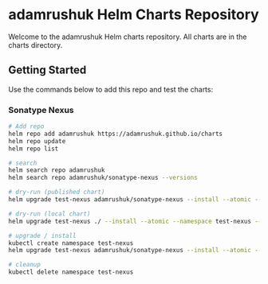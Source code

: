 # adamrushuk Helm Charts Repository

Welcome to the adamrushuk Helm charts repository. All charts are in the charts directory.

## Getting Started

Use the commands below to add this repo and test the charts:

### Sonatype Nexus

```bash
# Add repo
helm repo add adamrushuk https://adamrushuk.github.io/charts
helm repo update
helm repo list

# search
helm search repo adamrushuk
helm search repo adamrushuk/sonatype-nexus --versions

# dry-run (published chart)
helm upgrade test-nexus adamrushuk/sonatype-nexus --install --atomic --namespace test-nexus --debug --dry-run

# dry-run (local chart)
helm upgrade test-nexus ./ --install --atomic --namespace test-nexus --debug --dry-run

# upgrade / install
kubectl create namespace test-nexus
helm upgrade test-nexus adamrushuk/sonatype-nexus --install --atomic --namespace test-nexus --debug

# cleanup
kubectl delete namespace test-nexus
```
